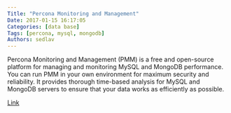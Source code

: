 ```yaml
---
Title: "Percona Monitoring and Management"
Date: 2017-01-15 16:17:05
Categories: [data base]
Tags: [percona, mysql, mongodb]
Authors: sedlav
---
```


Percona Monitoring and Management (PMM) is a free and open-source platform for managing and monitoring MySQL and MongoDB performance. You can run PMM in your own environment for maximum security and reliability. It provides thorough time-based analysis for MySQL and MongoDB servers to ensure that your data works as efficiently as possible.

[Link](https://www.percona.com/software/database-tools/percona-monitoring-and-management)
